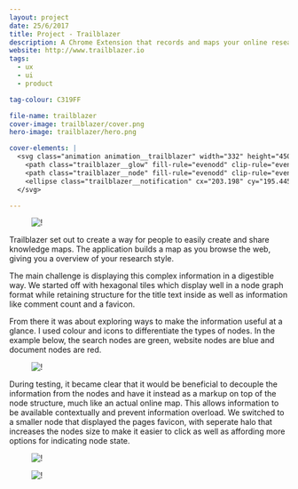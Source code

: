 ```yaml
---
layout: project
date: 25/6/2017
title: Project - Trailblazer
description: A Chrome Extension that records and maps your online research
website: http://www.trailblazer.io
tags:
  - ux
  - ui
  - product

tag-colour: C319FF

file-name: trailblazer
cover-image: trailblazer/cover.png
hero-image: trailblazer/hero.png

cover-elements: |
  <svg class="animation animation__trailblazer" width="332" height="450" viewBox="0 0 332 450" fill="none" xmlns="http://www.w3.org/2000/svg">
    <path class="trailblazer__glow" fill-rule="evenodd" clip-rule="evenodd" d="M162.267 190.344C164.755 188.895 167.83 188.895 170.318 190.344L194.279 204.297C196.74 205.73 198.253 208.363 198.253 211.211V239.236C198.253 242.083 196.74 244.716 194.279 246.149L170.318 260.102C167.83 261.551 164.755 261.551 162.267 260.102L138.305 246.149C135.845 244.716 134.331 242.083 134.331 239.236V211.211C134.331 208.363 135.845 205.73 138.305 204.297L162.267 190.344Z" />
    <path class="trailblazer__node" fill-rule="evenodd" clip-rule="evenodd" d="M164.279 207.784C165.524 207.059 167.061 207.059 168.305 207.784L180.286 214.76C181.516 215.477 182.273 216.793 182.273 218.217V232.229C182.273 233.653 181.516 234.97 180.286 235.686L168.305 242.663C167.061 243.387 165.524 243.387 164.279 242.663L152.299 235.686C151.069 234.97 150.312 233.653 150.312 232.229V218.217C150.312 216.793 151.069 215.477 152.299 214.76L164.279 207.784Z" fill="white"/>
    <ellipse class="trailblazer__notification" cx="203.198" cy="195.445" rx="7.444" ry="7.444" />
  </svg>

---
```


<figure><img class="hero" src="/projects/{{page.file-name}}/hero.png" alt="!" /></figure>

Trailblazer set out to create a way for people to easily create and share knowledge maps. The application builds a map as you browse the web, giving you a overview of your research style.

The main challenge is displaying this complex information in a digestible way. We started off with hexagonal tiles which display well in a node graph format while retaining structure for the title text inside as well as information like comment count and a favicon.

From there it was about exploring ways to make the information useful at a glance. I used colour and icons to differentiate the types of nodes. In the example below, the search nodes are green, website nodes are blue and document nodes are red. 

<figure><img class="image" src="/projects/{{page.file-name}}/4.png" alt="!" /></figure>

During testing, it became clear that it would be beneficial to decouple the information from the nodes and have it instead as a markup on top of the node structure, much like an actual online map. This allows information to be available contextually and prevent information overload. We switched to a smaller node that displayed the pages favicon, with seperate halo that increases the nodes size to make it easier to click as well as affording more options for indicating node state.

<figure><img class="image" src="/projects/{{page.file-name}}/5.png" alt="!" /></figure>

<figure><img class="image" src="/projects/{{page.file-name}}/3.png" alt="!" /></figure>